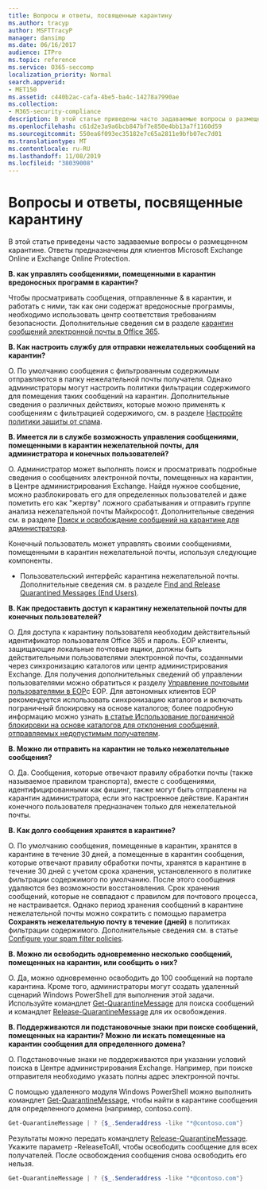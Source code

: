 ```yaml
---
title: Вопросы и ответы, посвященные карантину
ms.author: tracyp
author: MSFTTracyP
manager: dansimp
ms.date: 06/16/2017
audience: ITPro
ms.topic: reference
ms.service: O365-seccomp
localization_priority: Normal
search.appverid:
- MET150
ms.assetid: c440b2ac-cafa-4be5-ba4c-14278a7990ae
ms.collection:
- M365-security-compliance
description: В этой статье приведены часто задаваемые вопросы о размещенном карантине.
ms.openlocfilehash: c61d2e3a9a6bcb847bf7e850e4bb13a7f1160d59
ms.sourcegitcommit: 550ea6f093ec35182e7c65a2811e9bfb07ec7d01
ms.translationtype: MT
ms.contentlocale: ru-RU
ms.lasthandoff: 11/08/2019
ms.locfileid: "38039008"
---
```

# <a name="quarantine-faq"></a>Вопросы и ответы, посвященные карантину

В этой статье приведены часто задаваемые вопросы о размещенном карантине. Ответы предназначены для клиентов Microsoft Exchange Online и Exchange Online Protection.
  
 **В. как управлять сообщениями, помещенными в карантин вредоносных программ в карантин?**
  
Чтобы просматривать сообщения, отправленные &amp; в карантин, и работать с ними, так как они содержат вредоносные программы, необходимо использовать центр соответствия требованиям безопасности. Дополнительные сведения см в разделе [карантин сообщений электронной почты в Office 365](https://support.office.com/article/Quarantine-email-messages-in-Office-365-4c234874-015e-4768-8495-98fcccfc639b).
  
 **В. Как настроить службу для отправки нежелательных сообщений на карантин?**
  
О. По умолчанию сообщения с фильтрованным содержимым отправляются в папку нежелательной почты получателя. Однако администраторы могут настроить политики фильтрации содержимого для помещения таких сообщений на карантин. Дополнительные сведения о различных действиях, которые можно применять к сообщениям с фильтрацией содержимого, см. в разделе [Настройте политики защиты от спама](configure-your-spam-filter-policies.md).
  
 **В. Имеется ли в службе возможность управления сообщениями, помещенными в карантин нежелательной почты, для администратора и конечных пользователей?**
  
О. Администратор может выполнять поиск и просматривать подробные сведения о сообщениях электронной почты, помещенных на карантин, в Центре администрирования Exchange. Найдя нужное сообщение, можно разблокировать его для определенных пользователей и даже пометить его как "жертву" ложного срабатывания и отправить группе анализа нежелательной почты Майкрософт. Дополнительные сведения см. в разделе [Поиск и освобождение сообщений на карантине для администратора](find-and-release-quarantined-messages-as-an-administrator.md).
  
Конечный пользователь может управлять своими сообщениями, помещенными в карантин нежелательной почты, используя следующие компоненты. 
  
- Пользовательский интерфейс карантина нежелательной почты. Дополнительные сведения см. в разделе [Find and Release Quarantined Messages (End Users)](https://technet.microsoft.com/library/e439b560-827a-4807-abd3-6b861c1ff786.aspx).
        
 **В. Как предоставить доступ к карантину нежелательной почты для конечных пользователей?**
  
О. Для доступа к карантину пользователя необходим действительный идентификатор пользователя Office 365 и пароль. EOP клиенты, защищающие локальные почтовые ящики, должны быть действительными пользователями электронной почты, созданными через синхронизацию каталогов или центр администрирования Exchange. Для получения дополнительных сведений об управлении пользователями можно обратиться к разделу [Управление почтовыми пользователями в EOP](manage-mail-users-in-eop.md)с EOP. Для автономных клиентов EOP рекомендуется использовать синхронизацию каталогов и включать пограничный блокировку на основе каталогов; более подробную информацию можно узнать [в статье Использование пограничной блокировки на основе каталогов для отклонения сообщений, отправляемых недопустимым получателям](https://technet.microsoft.com/library/ca7b7416-92ed-40ad-abdb-695be46ea2e4.aspx).
  
 **В. Можно ли отправить на карантин не только нежелательные сообщения?**
  
О. Да. Сообщения, которые отвечают правилу обработки почты (также называемое правилом транспорта), вместе с сообщениями, идентифицированными как фишинг, также могут быть отправлены на карантин администратора, если это настроенное действие. Карантин конечного пользователя предназначен только для нежелательной почты.
  
 **В. Как долго сообщения хранятся в карантине?**
  
О. По умолчанию сообщения, помещенные в карантин, хранятся в карантине в течение 30 дней, а помещенные в карантин сообщения, которые отвечают правилу обработки почты, хранятся в карантине в течение 30 дней с учетом срока хранения, установленного в политике фильтрации содержимого по умолчанию. После этого сообщения удаляются без возможности восстановления. Срок хранения сообщений, которые не совпадают с правилом для почтового процесса, не настраивается. Однако период хранения сообщений в карантине нежелательной почты можно сократить с помощью параметра **Сохранять нежелательную почту в течение (дней)** в политиках фильтрации содержимого. Дополнительные сведения см. в статье [Configure your spam filter policies](configure-your-spam-filter-policies.md).
  
 **В. Можно ли освободить одновременно несколько сообщений, помещенных на карантин, или сообщить о них?**
  
О. Да, можно одновременно освободить до 100 сообщений на портале карантина. Кроме того, администраторы могут создать удаленный сценарий Windows PowerShell для выполнения этой задачи. Используйте командлет [Get-QuarantineMessage](https://technet.microsoft.com/library/88026da1-8dbc-49e7-80e8-112a32773c34.aspx) для поиска сообщений и командлет [Release-QuarantineMessage](https://technet.microsoft.com/library/4a3aa05c-238f-46f2-b8dd-b0e3c38eab3e.aspx) для их освобождения. 
  
 **В. Поддерживаются ли подстановочные знаки при поиске сообщений, помещенных на карантин? Можно ли искать помещенные на карантин сообщения для определенного домена?**
  
О. Подстановочные знаки не поддерживаются при указании условий поиска в Центре администрирования Exchange. Например, при поиске отправителя необходимо указать полны адрес электронной почты.
  
С помощью удаленного модуля Windows PowerShell можно выполнить командлет [Get-QuarantineMessage](https://technet.microsoft.com/library/88026da1-8dbc-49e7-80e8-112a32773c34.aspx), чтобы найти в карантине сообщения для определенного домена (например, contoso.com). 
  
```powershell
Get-QuarantineMessage | ? {$_.Senderaddress -like "*@contoso.com"}
```

Результаты можно передать командлету [Release-QuarantineMessage](https://technet.microsoft.com/library/4a3aa05c-238f-46f2-b8dd-b0e3c38eab3e.aspx). Укажите параметр -ReleaseToAll, чтобы освободить сообщение для всех получателей. После освобождения сообщения снова освободить его нельзя. 
  
```powershell
Get-QuarantineMessage | ? {$_.Senderaddress -like "*@contoso.com"}
```


